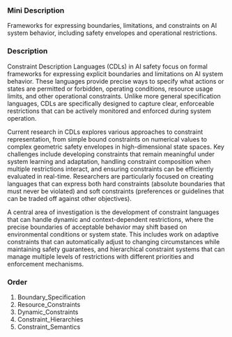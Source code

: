 ### Mini Description

Frameworks for expressing boundaries, limitations, and constraints on AI system behavior, including safety envelopes and operational restrictions.

### Description

Constraint Description Languages (CDLs) in AI safety focus on formal frameworks for expressing explicit boundaries and limitations on AI system behavior. These languages provide precise ways to specify what actions or states are permitted or forbidden, operating conditions, resource usage limits, and other operational constraints. Unlike more general specification languages, CDLs are specifically designed to capture clear, enforceable restrictions that can be actively monitored and enforced during system operation.

Current research in CDLs explores various approaches to constraint representation, from simple bound constraints on numerical values to complex geometric safety envelopes in high-dimensional state spaces. Key challenges include developing constraints that remain meaningful under system learning and adaptation, handling constraint composition when multiple restrictions interact, and ensuring constraints can be efficiently evaluated in real-time. Researchers are particularly focused on creating languages that can express both hard constraints (absolute boundaries that must never be violated) and soft constraints (preferences or guidelines that can be traded off against other objectives).

A central area of investigation is the development of constraint languages that can handle dynamic and context-dependent restrictions, where the precise boundaries of acceptable behavior may shift based on environmental conditions or system state. This includes work on adaptive constraints that can automatically adjust to changing circumstances while maintaining safety guarantees, and hierarchical constraint systems that can manage multiple levels of restrictions with different priorities and enforcement mechanisms.

### Order

1. Boundary_Specification
2. Resource_Constraints
3. Dynamic_Constraints
4. Constraint_Hierarchies
5. Constraint_Semantics
